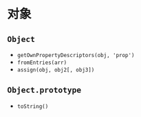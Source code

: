 # 对象
## `Object`
- `getOwnPropertyDescriptors(obj, 'prop')`
- `fromEntries(arr)`
- `assign(obj, obj2[, obj3])`
## `Object.prototype`
- `toString()`